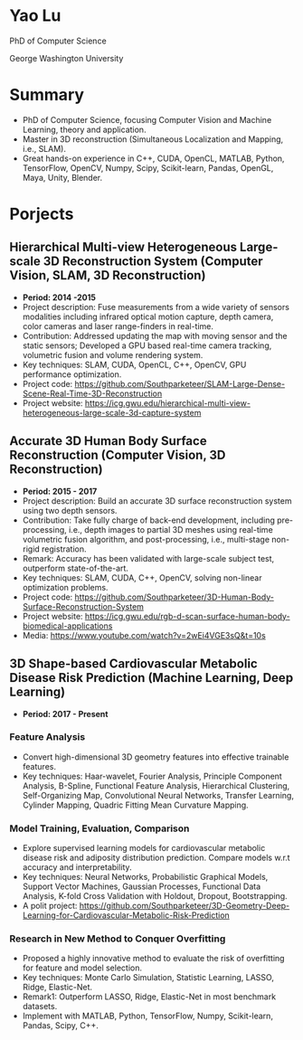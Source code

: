 # Yao Lu 
PhD of Computer Science

George Washington University

# Summary
* PhD of Computer Science, focusing Computer Vision and Machine Learning, theory and application.
* Master in 3D reconstruction (Simultaneous Localization and Mapping, i.e., SLAM).
* Great hands-on experience in C++, CUDA, OpenCL, MATLAB, Python, TensorFlow, OpenCV, Numpy, Scipy, Scikit-learn, Pandas, OpenGL, Maya, Unity, Blender.

# Porjects
## Hierarchical Multi-view Heterogeneous Large-scale 3D Reconstruction System (Computer Vision, SLAM, 3D Reconstruction)	
* **Period: 2014 -2015**
* Project description: Fuse measurements from a wide variety of sensors modalities including infrared optical motion capture, depth camera, color cameras and laser range-finders in real-time.
* Contribution: Addressed updating the map with moving sensor and the static sensors; Developed a GPU based real-time camera tracking, volumetric fusion and volume rendering system.
* Key techniques: SLAM, CUDA, OpenCL, C++, OpenCV, GPU performance optimization.
* Project code: https://github.com/Southparketeer/SLAM-Large-Dense-Scene-Real-Time-3D-Reconstruction
* Project website: https://icg.gwu.edu/hierarchical-multi-view-heterogeneous-large-scale-3d-capture-system

## Accurate 3D Human Body Surface Reconstruction (Computer Vision, 3D Reconstruction)
* **Period: 2015 - 2017**    
* Project description: Build an accurate 3D surface reconstruction system using two depth sensors.
* Contribution: Take fully charge of back-end development, including pre-processing, i.e., depth images to partial 3D meshes using real-time volumetric fusion algorithm, and post-processing, i.e., multi-stage non-rigid registration.
* Remark: Accuracy has been validated with large-scale subject test, outperform state-of-the-art.
* Key techniques: SLAM, CUDA, C++, OpenCV, solving non-linear optimization problems.
* Project code: https://github.com/Southparketeer/3D-Human-Body-Surface-Reconstruction-System
* Project website: https://icg.gwu.edu/rgb-d-scan-surface-human-body-biomedical-applications
* Media: https://www.youtube.com/watch?v=2wEi4VGE3sQ&t=10s

## 3D Shape-based Cardiovascular Metabolic Disease Risk Prediction (Machine Learning, Deep Learning)
* **Period: 2017 - Present**
### Feature Analysis
* Convert high-dimensional 3D geometry features into effective trainable features.
* Key techniques: Haar-wavelet, Fourier Analysis, Principle Component Analysis, B-Spline, Functional Feature Analysis, Hierarchical Clustering, Self-Organizing Map, Convolutional Neural Networks, Transfer Learning, Cylinder Mapping, Quadric Fitting Mean Curvature Mapping.
### Model Training, Evaluation, Comparison
* Explore supervised learning models for cardiovascular metabolic disease risk and adiposity distribution prediction. Compare models w.r.t accuracy and interpretability.
* Key techniques: Neural Networks, Probabilistic Graphical Models, Support Vector Machines, Gaussian Processes, Functional Data Analysis, K-fold Cross Validation with Holdout, Dropout, Bootstrapping.
* A polit project: https://github.com/Southparketeer/3D-Geometry-Deep-Learning-for-Cardiovascular-Metabolic-Risk-Prediction

### Research in New Method to Conquer Overfitting
* Proposed a highly innovative method to evaluate the risk of overfitting for feature and model selection.
* Key techniques: Monte Carlo Simulation, Statistic Learning, LASSO, Ridge, Elastic-Net.
* Remark1: Outperform LASSO, Ridge, Elastic-Net in most benchmark datasets.
* Implement with MATLAB, Python, TensorFlow, Numpy, Scikit-learn, Pandas, Scipy, C++.
